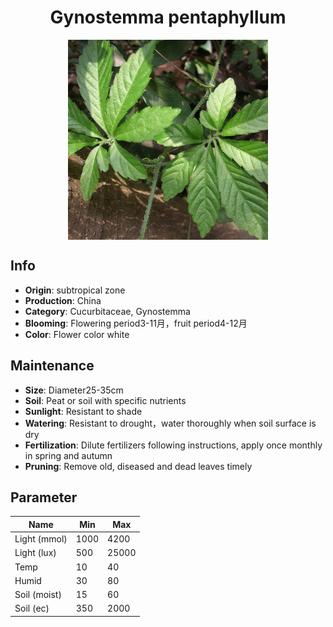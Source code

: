 <h1 align='center'>Gynostemma pentaphyllum</h1>
<p align="center">
    <img 
        align='center'
        width='320'
        src="../images/gynostemma pentaphyllum.png" 
        alt='Gynostemma pentaphyllum' />
</p>

## Info

 - **Origin**: subtropical zone
 - **Production**: China
 - **Category**: Cucurbitaceae, Gynostemma
 - **Blooming**: Flowering period3-11月，fruit period4-12月
 - **Color**: Flower color white

## Maintenance

 - **Size**: Diameter25-35cm
 - **Soil**: Peat or soil with specific nutrients
 - **Sunlight**: Resistant to shade
 - **Watering**: Resistant to drought，water thoroughly when soil surface is dry
 - **Fertilization**: Dilute fertilizers following instructions, apply once monthly in spring and autumn
 - **Pruning**: Remove old, diseased and dead leaves timely

## Parameter

| Name         | Min  | Max   |
|--------------|------|-------|
| Light (mmol) | 1000 | 4200  |
| Light (lux)  | 500 | 25000 |
| Temp         | 10    | 40    |
| Humid        | 30   | 80    |
| Soil (moist) | 15   | 60    |
| Soil (ec)    | 350  | 2000  |